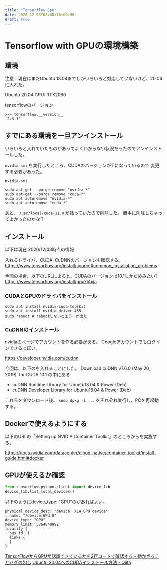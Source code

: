 ```yaml
---
title: "Tensorflow Gpu"
date: 2020-12-03T08:00:18+09:00
draft: true
---
```


# Tensorflow with GPUの環境構築

## 環境

注意：現在はまだUbuntu 18.04までしかいろいろと対応していないけど、20.04に入れた。

Ubuntu 20.04
GPU: RTX2060

tensorflowのバージョン

```
>>> tensorflow.__version__
'2.3.1'
```

## すでにある環境を一旦アンインストール
いろいろと入れていたものがあってよくわからない状況だったのでアンインストールした。

`nvidia-smi` を実行したところ、CUDAのバージョンが11になっているので
変更する必要があった。

```
nvidia-smi
```

```
sudo apt-get --purge remove "nvidia-*"
sudo apt-get --purge remove "cuda-*"
sudo apt autoremove "nvidia-*"
sudo apt autoremove "cuda-*"
```

あと、 `/usr/local/cuda-11.0` が残っていたので削除した。
勝手に削除しちゃってよかったのかな？

## インストール

以下は現在 2020/12/03時点の情報

入れるドライバ、CUDA, CuDNNのバージョンを確認する。
https://www.tensorflow.org/install/source#common_installation_problems

今回の場合、以下のURLによると、CUDAのバージョンは10.1しかだめみたい?
https://www.tensorflow.org/install/gpu?hl=ja

### CUDAとGPUのドライバをインストール


```
sudo apt install nvidia-cuda-toolkit
sudo apt install nvidia-driver-455
sudo reboot # rebootしないとエラーが出た
```

### CuDNNのインストール

nvidiaのページでアカウントを作る必要がある。
Googleアカウントでもログインできるっぽい。

https://developer.nvidia.com/cudnn

今回は、以下のを入れることにした。
Download cuDNN v7.6.0 (May 20, 2019), for CUDA 10.1 の中にある
* cuDNN Runtime Library for Ubuntu18.04 & Power (Deb)
* cuDNN Developer Library for Ubuntu18.04 & Power (Deb)

これらをダウンロード後、 `sudo dpkg -i ...` をそれぞれ実行し、PCを再起動する。


## Dockerで使えるようにする

以下のURLの「Setting up NVIDIA Container Toolkit」のところからを実施する。

https://docs.nvidia.com/datacenter/cloud-native/container-toolkit/install-guide.html#docker

## GPUが使えるか確認

```python
from tensorflow.python.client import device_lib
device_lib.list_local_devices()
```

以下のようにdevice_type: "GPU"のがあればよい。
```
physical_device_desc: "device: XLA_GPU device"
, name: "/device:GPU:0"
device_type: "GPU"
memory_limit: 5264848992
locality {
  bus_id: 1
  links {
  }
}
```

[TensorFlowからGPUが認識できているかを2行コードで確認する - 動かざることバグの如し](https://thr3a.hatenablog.com/entry/20180113/1515820265)
[Ubuntu 20.04へのCUDAインストール方法 - Qiita](https://qiita.com/yukoba/items/c4a45435c6ee5d66706d)
